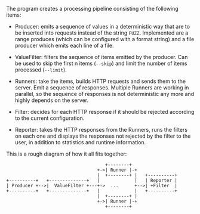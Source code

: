 The program creates a processing pipeline consisting of the following items:

 * Producer: emits a sequence of values in a deterministic way that are to be
   inserted into requests instead of the string `FUZZ`. Implemented are a range
   produces (which can be configured with a format string) and a file producer
   which emits each line of a file.

 * ValueFilter: filters the sequence of items emitted by the producer. Can be
   used to skip the first n items (`--skip`) and limit the number of items
   processed (`--limit`).

 * Runners: take the items, builds HTTP requests and sends them to the server.
   Emit a sequence of responses. Multiple Runners are working in parallel, so
   the sequence of responses is not deterministic any more and highly depends
   on the server.

 * Filter: decides for each HTTP response if it should be rejected according to
   the current configuration.

 * Reporter: takes the HTTP responses from the Runners, runs the filters on
   each one and displays the responses not rejected by the filter to the user,
   in addition to statistics and runtime information.

This is a rough diagram of how it all fits together:

```
                                     +--------+
                                  +->| Runner |-+
                                  |  +--------+ |   +----------+
+----------+   +--------------+   |             |   | Reporter |
| Producer +-->|  ValueFilter +---+->  ...      +-->| +Filter  |
+----------+   +--------------+   |             |   +----------+
                                  |  +--------+ |
                                  +->| Runner |-+
                                     +--------+
```
